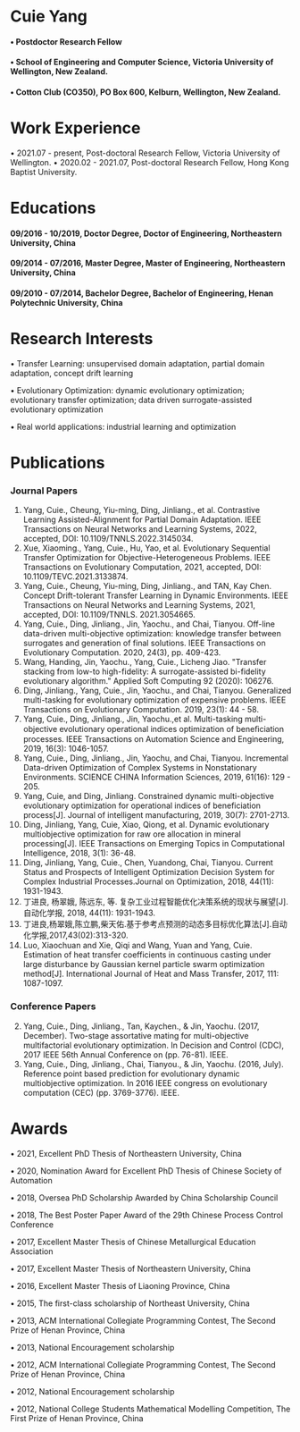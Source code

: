 # Cuie Yang
#### • Postdoctor Research Fellow 
#### • School of Engineering and Computer Science, Victoria University of Wellington, New Zealand. 
#### • Cotton Club (CO350), PO Box 600, Kelburn, Wellington, New Zealand.

# Work Experience
• 2021.07 - present, Post-doctoral Research Fellow, Victoria University of Wellington.
• 2020.02 - 2021.07, Post-doctoral Research Fellow, Hong Kong Baptist University.

# Educations
#### 09/2016 - 10/2019, Doctor Degree, Doctor of Engineering, Northeastern University, China
#### 09/2014 - 07/2016, Master Degree, Master of Engineering, Northeastern University, China
#### 09/2010 - 07/2014, Bachelor Degree, Bachelor of Engineering, Henan Polytechnic University, China

# Research Interests

• Transfer Learning: unsupervised domain adaptation, partial domain adaptation, concept drift learning

•	Evolutionary Optimization: dynamic evolutionary optimization; evolutionary transfer optimization; data driven surrogate-assisted evolutionary optimization

•	Real world applications: industrial learning and optimization


# Publications
### Journal Papers
1.	Yang, Cuie., Cheung, Yiu-ming, Ding, Jinliang., et al.  Contrastive Learning Assisted-Alignment for Partial Domain Adaptation. IEEE Transactions on Neural Networks and Learning Systems, 2022, accepted, DOI: 10.1109/TNNLS.2022.3145034. 
13.	Xue, Xiaoming., Yang, Cuie., Hu, Yao, et al. Evolutionary Sequential Transfer Optimization for Objective-Heterogeneous Problems. IEEE Transactions on Evolutionary Computation, 2021, accepted, DOI: 10.1109/TEVC.2021.3133874. 
12.	Yang, Cuie., Cheung, Yiu-ming, Ding, Jinliang., and TAN, Kay Chen.  Concept Drift-tolerant Transfer Learning in Dynamic Environments. IEEE Transactions on Neural Networks and Learning Systems, 2021, accepted, DOI: 10.1109/TNNLS. 2021.3054665. 
11.	Yang, Cuie., Ding, Jinliang., Jin, Yaochu., and Chai, Tianyou. Off-line data-driven multi-objective optimization: knowledge transfer between surrogates and generation of final solutions. IEEE Transactions on Evolutionary Computation. 2020, 24(3), pp. 409-423.
10.	Wang, Handing, Jin, Yaochu., Yang, Cuie., Licheng Jiao. "Transfer stacking from low-to high-fidelity: A surrogate-assisted bi-fidelity evolutionary algorithm." Applied Soft Computing 92 (2020): 106276.
9.	Ding, Jinliang., Yang, Cuie., Jin, Yaochu., and Chai, Tianyou. Generalized multi-tasking for evolutionary optimization of expensive problems. IEEE Transactions on Evolutionary Computation. 2019, 23(1): 44 - 58. 
8.	Yang, Cuie., Ding, Jinliang., Jin, Yaochu.,et al. Multi-tasking multi-objective evolutionary operational indices optimization of beneﬁciation processes. IEEE Transactions on Automation Science and Engineering, 2019, 16(3): 1046-1057.
7.	Yang, Cuie., Ding, Jinliang., Jin, Yaochu, and Chai, Tianyou. Incremental Data-driven Optimization of Complex Systems in Nonstationary Environments. SCIENCE CHINA Information Sciences, 2019, 61(16): 129 - 205.
6.	Yang, Cuie, and Ding, Jinliang. Constrained dynamic multi-objective evolutionary optimization for operational indices of beneficiation process[J]. Journal of intelligent manufacturing, 2019, 30(7): 2701-2713.
5.	Ding, Jinliang, Yang, Cuie, Xiao, Qiong, et al. Dynamic evolutionary multiobjective optimization for raw ore allocation in mineral processing[J]. IEEE Transactions on Emerging Topics in Computational Intelligence, 2018, 3(1): 36-48.
4.	Ding, Jinliang, Yang, Cuie., Chen, Yuandong, Chai, Tianyou. Current Status and Prospects of Intelligent Optimization Decision System for Complex Industrial Processes.Journal on Optimization, 2018, 44(11): 1931-1943.
3.	丁进良, 杨翠娥, 陈远东, 等. 复杂工业过程智能优化决策系统的现状与展望[J]. 自动化学报, 2018, 44(11): 1931-1943.
2. 丁进良,杨翠娥,陈立鹏,柴天佑.基于参考点预测的动态多目标优化算法[J].自动化学报,2017,43(02):313-320.
1.	Luo, Xiaochuan and Xie, Qiqi and Wang, Yuan and Yang, Cuie. Estimation of heat transfer coefficients in continuous casting under large disturbance by Gaussian kernel particle swarm optimization method[J]. International Journal of Heat and Mass Transfer, 2017, 111: 1087-1097.

### Conference Papers

2.	Yang, Cuie., Ding, Jinliang., Tan, Kaychen., & Jin, Yaochu. (2017, December). Two-stage assortative mating for multi-objective multifactorial evolutionary optimization. In Decision and Control (CDC), 2017 IEEE 56th Annual Conference on (pp. 76-81). IEEE.
1.	Yang, Cuie., Ding, Jinliang., Chai, Tianyou., & Jin, Yaochu. (2016, July). Reference point based prediction for evolutionary dynamic multiobjective optimization. In 2016 IEEE congress on evolutionary computation (CEC) (pp. 3769-3776). IEEE.

# Awards
•	2021, Excellent PhD Thesis of Northeastern University, China

•	2020, Nomination Award for Excellent PhD Thesis of Chinese Society of Automation 

•	2018, Oversea PhD Scholarship Awarded by China Scholarship Council 

•	2018, The Best Poster Paper Award of the 29th Chinese Process Control Conference 

•	2017, Excellent Master Thesis of Chinese Metallurgical Education Association 

•	2017, Excellent Master Thesis of Northeastern University, China

•	2016, Excellent Master Thesis of Liaoning Province, China 

•	2015, The first-class scholarship of Northeast University, China

•	2013, ACM International Collegiate Programming Contest, The Second Prize of Henan Province, China

•	2013, National Encouragement scholarship

•	2012, ACM International Collegiate Programming Contest, The Second Prize of Henan Province, China

•	2012, National Encouragement scholarship

•	2012, National College Students Mathematical Modelling Competition, The First Prize of Henan Province, China

